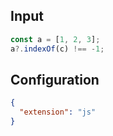 
## Input
```javascript input
const a = [1, 2, 3];
a?.indexOf(c) !== -1;
```

## Configuration
```json configuration
{
  "extension": "js"
}
```
